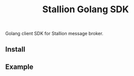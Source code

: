 <h1 align="center">
    Stallion Golang SDK
</h1>

<br />

Golang client SDK for Stallion message broker.

## Install

## Example
